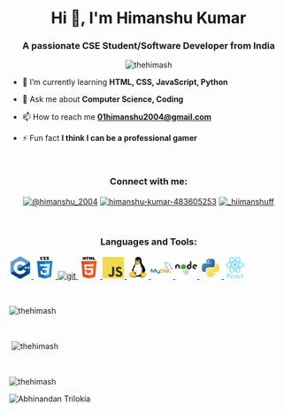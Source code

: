 <h1 align="center">Hi 👋, I'm Himanshu Kumar</h1>
<h3 align="center">A passionate CSE Student/Software Developer from India</h3>

<p align="center"> <img src="https://komarev.com/ghpvc/?username=thehimash&label=Profile%20views&color=0e75b6&style=flat" alt="thehimash" /> </p>

- 🌱 I’m currently learning **HTML, CSS, JavaScript, Python**

- 💬 Ask me about **Computer Science, Coding**

- 📫 How to reach me **01himanshu2004@gmail.com**

- ⚡ Fun fact **I think I can be a professional gamer**

  <br/>

<h3 align="center">Connect with me:</h3>
<p align="center">
<a href="https://twitter.com/@himanshu_2004" target="blank"><img align="center" src="https://raw.githubusercontent.com/rahuldkjain/github-profile-readme-generator/master/src/images/icons/Social/twitter.svg" alt="@himanshu_2004" height="30" width="40" /></a>
<a href="https://linkedin.com/in/himanshu-kumar-483605253" target="blank"><img align="center" src="https://raw.githubusercontent.com/rahuldkjain/github-profile-readme-generator/master/src/images/icons/Social/linked-in-alt.svg" alt="himanshu-kumar-483605253" height="30" width="40" /></a>
<a href="https://instagram.com/_hiimanshuff" target="blank"><img align="center" src="https://raw.githubusercontent.com/rahuldkjain/github-profile-readme-generator/master/src/images/icons/Social/instagram.svg" alt="_hiimanshuff" height="30" width="40" /></a>
</p>
<br/>
<h3 align="center">Languages and Tools:</h3>
<p align="left"> <a href="https://www.w3schools.com/cpp/" target="_blank" rel="noreferrer"> <img src="https://raw.githubusercontent.com/devicons/devicon/master/icons/cplusplus/cplusplus-original.svg" alt="cplusplus" width="40" height="40"/> </a> <a href="https://www.w3schools.com/css/" target="_blank" rel="noreferrer"> <img src="https://raw.githubusercontent.com/devicons/devicon/master/icons/css3/css3-original-wordmark.svg" alt="css3" width="40" height="40"/> </a> <a href="https://git-scm.com/" target="_blank" rel="noreferrer"> <img src="https://www.vectorlogo.zone/logos/git-scm/git-scm-icon.svg" alt="git" width="40" height="40"/> </a> <a href="https://www.w3.org/html/" target="_blank" rel="noreferrer"> <img src="https://raw.githubusercontent.com/devicons/devicon/master/icons/html5/html5-original-wordmark.svg" alt="html5" width="40" height="40"/> </a> <a href="https://developer.mozilla.org/en-US/docs/Web/JavaScript" target="_blank" rel="noreferrer"> <img src="https://raw.githubusercontent.com/devicons/devicon/master/icons/javascript/javascript-original.svg" alt="javascript" width="40" height="40"/> </a> <a href="https://www.linux.org/" target="_blank" rel="noreferrer"> <img src="https://raw.githubusercontent.com/devicons/devicon/master/icons/linux/linux-original.svg" alt="linux" width="40" height="40"/> </a> <a href="https://www.mysql.com/" target="_blank" rel="noreferrer"> <img src="https://raw.githubusercontent.com/devicons/devicon/master/icons/mysql/mysql-original-wordmark.svg" alt="mysql" width="40" height="40"/> </a> <a href="https://nodejs.org" target="_blank" rel="noreferrer"> <img src="https://raw.githubusercontent.com/devicons/devicon/master/icons/nodejs/nodejs-original-wordmark.svg" alt="nodejs" width="40" height="40"/> </a> <a href="https://www.python.org" target="_blank" rel="noreferrer"> <img src="https://raw.githubusercontent.com/devicons/devicon/master/icons/python/python-original.svg" alt="python" width="40" height="40"/> </a> <a href="https://reactjs.org/" target="_blank" rel="noreferrer"> <img src="https://raw.githubusercontent.com/devicons/devicon/master/icons/react/react-original-wordmark.svg" alt="react" width="40" height="40"/> </a> </p>
<br/>
<p><img align="center" src="https://github-readme-stats.vercel.app/api/top-langs?username=thehimash&show_icons=true&locale=en&layout=compact" alt="thehimash" /></p>
<br/>
<p>&nbsp;<img align="center" src="https://github-readme-stats.vercel.app/api?username=thehimash&show_icons=true&locale=en" alt="thehimash" /></p>
<br/>
<p><img align="center" src="https://github-readme-streak-stats.herokuapp.com/?user=thehimash&" alt="thehimash" /></p>

![Abhinandan Trilokia](https://raw.githubusercontent.com/Trilokia/Trilokia/379277808c61ef204768a61bbc5d25bc7798ccf1/bottom_header.svg)
 
